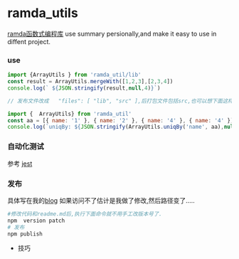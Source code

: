 # ramda_utils
[ramda函数式编程库](https://adispring.coding.me/2017/10/21/What-Function-Should-I-Use/) use summary persionally,and make it easy to use in diffent project.


### use
``` js
import {ArrayUtils } from 'ramda_util/lib'
const result = ArrayUtils.mergeWith([1,2,3],[2,3,4])
console.log(` ${JSON.stringify(result,null,4)}`)

// 发布文件改成   "files": [ "lib", "src" ],后打包文件包括src,也可以想下面这样引用了.

import {  ArrayUtils} from 'ramda_util'
const aa = [{ name: '1' }, { name: '2' }, { name: '4' }, { name: '4' }]
console.log(`uniqBy: ${JSON.stringify(ArrayUtils.uniqBy('name', aa),null,4)}`)

```
### 自动化测试 
参考 [jest][jesto]

### 发布 
具体写在我的[blog][npmPub] 如果访问不了估计是我做了修改,然后路径变了.....
```bash
#修改代码和readme.md后,执行下面命令就不用手工改版本号了.
npm  version patch
# 发布
npm publish
```

- 技巧

[jesto]:https://jestjs.io/docs/zh-Hans/24.6/getting-started
[npmPub]:https://www.jingzy.top/2019/06/25/npm_publish/
